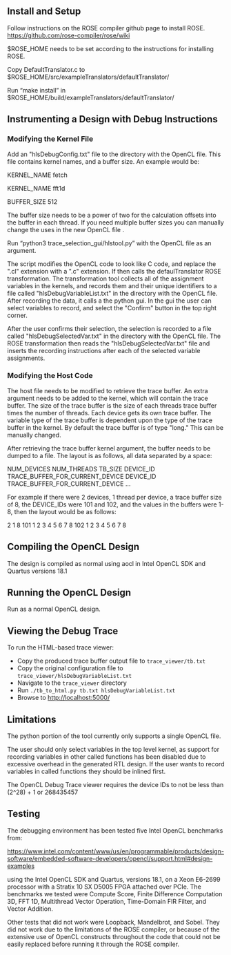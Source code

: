 
## Install and Setup
Follow instructions on the ROSE compiler github page to install ROSE. https://github.com/rose-compiler/rose/wiki

$ROSE_HOME needs to be set according to the instructions for installing ROSE.

Copy DefaultTranslator.c to $ROSE_HOME/src/exampleTranslators/defaultTranslator/

Run “make install” in $ROSE_HOME/build/exampleTranslators/defaultTranslator/

## Instrumenting a Design with Debug Instructions

### Modifying the Kernel File

Add an "hlsDebugConfig.txt" file to the directory with the OpenCL file. This file contains kernel names, and a buffer size. An example would be:

KERNEL_NAME fetch

KERNEL_NAME fft1d

BUFFER_SIZE 512

The buffer size needs to be a power of two for the calculation offsets into the buffer in each thread. If you need multiple buffer sizes you can manually change the uses in the new OpenCL file .

Run “python3 trace_selection_gui/hlstool.py” with the OpenCL file as an argument. 
 
The script modifies the OpenCL code to look like C code, and replace the ".cl" extension with a ".c" extension. If then calls the defaulTranslator ROSE transformation. The transformation tool collects all of the assignment variables in the kernels, and records them and their unique identifiers to a file called "hlsDebugVariableList.txt" in the directory with the OpenCL file. After recording the data, it calls a the python gui. In the gui the user can select variables to record, and select the "Confirm" button in the top right corner. 
 
After the user confirms their selection, the selection is recorded to a file called "hlsDebugSelectedVar.txt" in the directory with the OpenCL file. The ROSE transformation then reads the "hlsDebugSelectedVar.txt" file and inserts the recording instructions after each of the selected variable assignments.
  

### Modifying the Host Code

The host file needs to be modified to retrieve the trace buffer. An extra argument needs to be added to the kernel, which will contain the trace buffer. The size of the trace buffer is the size of each threads trace buffer times the number of threads. Each device gets its own trace buffer. The variable type of the trace buffer is dependent upon the type of the trace buffer in the kernel. By default the trace buffer is of type "long." This can be manually changed.



After retrieving the trace buffer kernel argument, the buffer needs to be dumped to a file. The layout is as follows, all data separated by a space:

NUM_DEVICES NUM_THREADS TB_SIZE DEVICE_ID TRACE_BUFFER_FOR_CURRENT_DEVICE DEVICE_ID  TRACE_BUFFER_FOR_CURRENT_DEVICE ...

For example if there were 2 devices, 1 thread per device, a trace buffer size of 8, the DEVICE_IDs were 101 and 102, and the values in the buffers were 1-8, then the layout would be as follows:

2 1 8 101 1 2 3 4 5 6 7 8 102 1 2 3 4 5 6 7 8

## Compiling the OpenCL Design

The design is compiled as normal using aocl in Intel OpenCL SDK and Quartus versions 18.1

## Running the OpenCL Design

Run as a normal OpenCL design.

## Viewing the Debug Trace

To run the HTML-based trace viewer:

  - Copy the produced trace buffer output file to `trace_viewer/tb.txt`
  - Copy the original configuration file to `trace_viewer/hlsDebugVariableList.txt`
  - Navigate to the `trace_viewer` directory
  - Run `./tb_to_html.py tb.txt hlsDebugVariableList.txt`
  - Browse to [http://localhost:5000/](http://localhost:5000/)
  
  
## Limitations

The python portion of the tool currently only supports a single OpenCL file.

The user should only select variables in the top level kernel, as support for recording variables in other called functions has been disabled due to excessive overhead in the generated RTL design. If the user  wants to record variables in called functions they should be inlined first.

The OpenCL Debug Trace viewer requires the device IDs to not be less than (2^28) + 1 or 268435457

## Testing

The debugging environment has been tested five Intel OpenCL benchmarks from: 

https://www.intel.com/content/www/us/en/programmable/products/design-software/embedded-software-developers/opencl/support.html#design-examples

using the Intel OpenCL SDK and Quartus, versions 18.1, on a Xeon E6-2699 processor with a Stratix 10 SX D5005 FPGA attached over PCIe. The benchmarks we tested were Compute Score, Finite Difference Computation 3D, FFT 1D, Multithread Vector Operation, Time-Domain FIR Filter, and Vector Addition. 

Other tests that did not work were Loopback, Mandelbrot, and Sobel. They did not work due to the limitations of the ROSE compiler, or because of the extensive use of OpenCL constructs throughout the code that could not be easily replaced before running it through the ROSE compiler.
